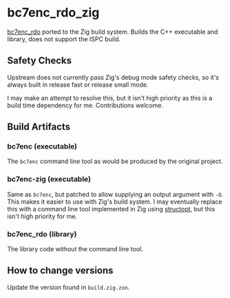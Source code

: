 # bc7enc_rdo_zig
[bc7enc_rdo](https://github.com/richgel999/bc7enc_rdo) ported to the Zig build system. Builds the C++ executable and library, does not support the ISPC build.

## Safety Checks

Upstream does not currently pass Zig's debug mode safety checks, so it's always built in release fast or release small mode.

I may make an attempt to resolve this, but it isn't high priority as this is a build time dependency for me. Contributions welcome.

## Build Artifacts

### bc7enc (executable)

The `bc7enc` command line tool as would be produced by the original project.

### bc7enc-zig (executable)

Same as `bc7enc`, but patched to allow supplying an output argument with `-O`. This makes it easier to use with Zig's build system. I may eventually replace this with a command line tool implemented in Zig using [structopt](https://github.com/Games-by-Mason/structopt/), but this isn't high priority for me.

### bc7enc_rdo (library)

The library code without the command line tool.

## How to change versions
Update the version found in `build.zig.zon`.